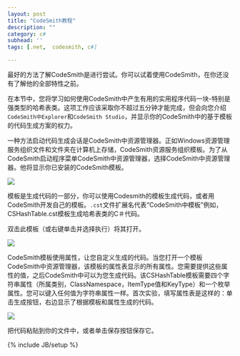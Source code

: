 ```yaml
---
layout: post
title: "CodeSmith教程"
description: ""
category: c#
subhead: ''
tags: [.net,  codesmith, c#]

---
```


最好的方法了解CodeSmith是进行尝试。你可以试着使用CodeSmith，在你还没有了解他的全部特性之前。

在本节中，您将学习如何使用CodeSmith中产生有用的实用程序代码一块-特别是强类型的哈希表类。这项工作应该采取你不超过五分钟才能完成，但会向您介绍`CodeSmith中Explorer`和`CodeSmith Studio`，并显示你的CodeSmith中的基于模板的代码生成方案的权力。

一种方法启动代码生成会话是CodeSmith中资源管理器。正如Windows资源管理服务组织文件和文件夹在计算机上存储，CodeSmith资源服务组织模板。为了从CodeSmith启动程序菜单CodeSmith中资源管理器，选择CodeSmith中资源管理器。他将显示你已安装的CodeSmith模板。

![](http://i1298.photobucket.com/albums/ag53/lichengwu/1_zps0cd3315a.png)

模板是生成代码的一部分，你可以使用Codesmith的模板生成代码，或者用CodeSmith开发自己的模板。`.cst`文件扩展名代表“CodeSmith中模板”例如，CSHashTable.cst模板生成哈希表类的C＃代码。

双击此模板（或右键单击并选择执行）将其打开。

![](http://i1298.photobucket.com/albums/ag53/lichengwu/2_zps758f4836.png)

CodeSmith模板使用属性，让您自定义生成的代码。当您打开一个模板CodeSmith中资源管理器，该模板的属性表显示的所有属性。您需要提供这些属性的值，之后CodeSmith中可以为您生成代码。该CSHashTable模板需要四个字符串属性（所属类别，ClassNamespace，ItemType值和KeyType）和一个枚举属性。您可以键入任何值为字符串属性一样。首次实验，填写属性表是这样的：单击生成按钮，右边显示了根据模板和属性生成的代码。

![](http://i1298.photobucket.com/albums/ag53/lichengwu/3_zpsf5670d6d.png)

把代码粘贴到你的文件中，或者单击保存按钮保存它。	

{% include JB/setup %}
